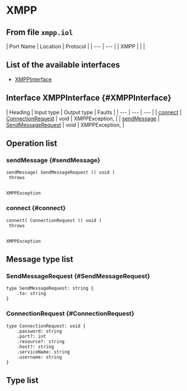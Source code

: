 # XMPP

## From file `xmpp.iol`

| Port Name | Location | Protocol |
| --- | --- |
| XMPP |  |  |

## List of the available interfaces

* [XMPPInterface](xmpp.md#XMPPInterface)

## Interface XMPPInterface {#XMPPInterface}

| Heading | Input type | Output type | Faults |
| --- | --- | --- |
| [connect](xmpp.md#connect) | [ConnectionRequest](xmpp.md#ConnectionRequest)  | void  |  XMPPException,   |
| [sendMessage](xmpp.md#sendMessage) | [SendMessageRequest](xmpp.md#SendMessageRequest)  | void  |  XMPPException,   |

## Operation list

### sendMessage {#sendMessage}

```text
sendMessage( SendMessageRequest )( void )
 throws


XMPPException
```

### connect {#connect}

```text
connect( ConnectionRequest )( void )
 throws


XMPPException
```

## Message type list

### SendMessageRequest {#SendMessageRequest}

```text
type SendMessageRequest: string { 
    .to: string
}
```

### ConnectionRequest {#ConnectionRequest}

```text
type ConnectionRequest: void { 
    .password: string
    .port?: int
    .resource?: string
    .host?: string
    .serviceName: string
    .username: string
}
```

## Type list

